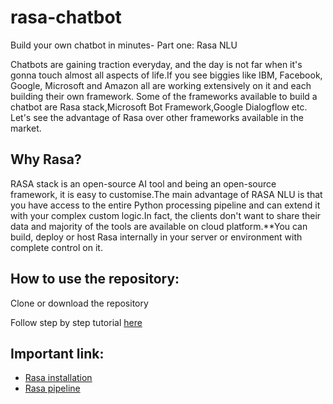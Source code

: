 # rasa-chatbot
Build your own chatbot in minutes- Part one: Rasa NLU

Chatbots are gaining traction everyday, and the day is not far when it's gonna touch almost all aspects of life.If you see biggies like IBM, Facebook, Google, Microsoft and Amazon all are working extensively on it and each building their own framework.
Some of the frameworks available to build a chatbot are Rasa stack,Microsoft Bot Framework,Google Dialogflow etc. Let's see the advantage of Rasa over other frameworks available in the market.

## Why Rasa?
RASA stack is an open-source AI tool and being an open-source framework, it is easy to customise.The main advantage of RASA NLU is that you have access to the entire Python processing pipeline and can extend it with your complex custom logic.In fact, the clients don't want to share their data and majority of the tools are available on cloud platform.**You can build, deploy or host Rasa internally in your server or environment with complete control on it.

## How to use the repository:
Clone or download the repository

Follow step by step tutorial [here](https://medium.com/@vaishnavikodai/build-your-own-conversational-chatbot-in-minutes-part-one-rasa-nlu-13df39601032)

## Important link:
- [Rasa installation ](https://rasa.com/docs/rasa/user-guide/installation/) 
- [Rasa pipeline](https://rasa.com/docs/rasa/nlu/choosing-a-pipeline/)
